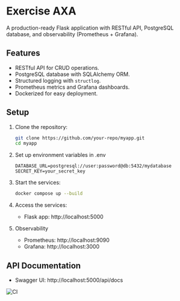 # Exercise AXA

A production-ready Flask application with RESTful API, PostgreSQL database, and observability (Prometheus + Grafana).

## Features
- RESTful API for CRUD operations.
- PostgreSQL database with SQLAlchemy ORM.
- Structured logging with `structlog`.
- Prometheus metrics and Grafana dashboards.
- Dockerized for easy deployment.

## Setup
1. Clone the repository:
   ```bash
   git clone https://github.com/your-repo/myapp.git
   cd myapp
   ```
2. Set up environment variables in .env
    ```
    DATABASE_URL=postgresql://user:password@db:5432/mydatabase
    SECRET_KEY=your_secret_key
    ```
3. Start the services:
   ```bash
   docker compose up --build
   ```
4. Access the services:
    - Flask app: http://localhost:5000

5. Observability
    - Prometheus: http://localhost:9090
    - Grafana: http://localhost:3000

## API Documentation
 - Swagger UI: http://localhost:5000/api/docs

 ![CI](https://github.com/Barsun/exercise-axa/actions/workflows/ci.yml/badge.svg)